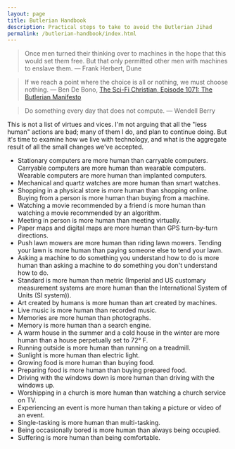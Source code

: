 ```yaml
---
layout: page
title: Butlerian Handbook
description: Practical steps to take to avoid the Butlerian Jihad
permalink: /butlerian-handbook/index.html
---
```


> Once men turned their thinking over to machines in the hope that this would set them free. But that only permitted other men with machines to enslave them.
― Frank Herbert, Dune

> If we reach a point where the choice is all or nothing, we must choose nothing.
― Ben De Bono, [The Sci-Fi Christian, Episode 1071: The Butlerian Manifesto](http://thescifichristian.com/2022/11/episode-1071-seein-with-iain-the-butlerian-manifesto/)

> Do something every day that does not compute.
― Wendell Berry

This is not a list of virtues and vices. I'm not arguing that all the "less human" actions are bad; many of them I do, and plan to continue doing. But it's time to examine how we live with technology, and what is the aggregate result of all the small changes we've accepted.

- Stationary computers are more human than carryable computers. Carryable computers are more human than wearable computers. Wearable computers are more human than implanted computers.
- Mechanical and quartz watches are more human than smart watches.
- Shopping in a physical store is more human than shopping online. Buying from a person is more human than buying from a machine.
- Watching a movie recommended by a friend is more human than watching a movie recommended by an algorithm.
- Meeting in person is more human than meeting virtually.
- Paper maps and digital maps are more human than GPS turn-by-turn directions.
- Push lawn mowers are more human than riding lawn mowers. Tending your lawn is more human than paying someone else to tend your lawn.
- Asking a machine to do something you understand how to do is more human than asking a machine to do something you don't understand how to do.
- Standard is more human than metric (Imperial and US customary measurement systems are more human than the International System of Units (SI system)).
- Art created by humans is more human than art created by machines.
- Live music is more human than recorded music.
- Memories are more human than photographs.
- Memory is more human than a search engine.
- A warm house in the summer and a cold house in the winter are more human than a house perpetually set to 72° F.
- Running outside is more human than running on a treadmill.
- Sunlight is more human than electric light.
- Growing food is more human than buying food.
- Preparing food is more human than buying prepared food.
- Driving with the windows down is more human than driving with the windows up.
- Worshipping in a church is more human than watching a church service on TV.
- Experiencing an event is more human than taking a picture or video of an event.
- Single-tasking is more human than multi-tasking.
- Being occasionally bored is more human than always being occupied.
- Suffering is more human than being comfortable.